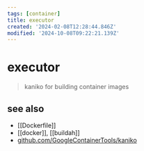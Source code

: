 ```yaml
---
tags: [container]
title: executor
created: '2024-02-08T12:28:44.846Z'
modified: '2024-10-08T09:22:21.139Z'
---
```


# executor

> kaniko for building container images

## see also

- [[Dockerfile]]
- [[docker]], [[buildah]]
- [github.com/GoogleContainerTools/kaniko](https://github.com/GoogleContainerTools/kaniko)
